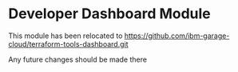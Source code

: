 # Developer Dashboard Module

This module has been relocated to https://github.com/ibm-garage-cloud/terraform-tools-dashboard.git

Any future changes should be made there
